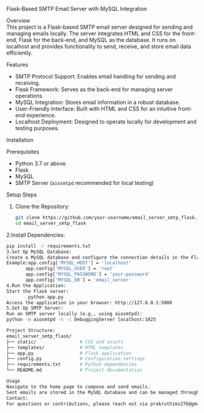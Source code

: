  Flask-Based SMTP Email Server with MySQL Integration  

 Overview  
This project is a Flask-based SMTP email server designed for sending and managing emails locally. The server integrates HTML and CSS for the front-end, Flask for the back-end, and MySQL as the database. It runs on localhost and provides functionality to send, receive, and store email data efficiently.  

 Features  
- SMTP Protocol Support: Enables email handling for sending and receiving.  
- Flask Framework: Serves as the back-end for managing server operations.  
- MySQL Integration: Stores email information in a robust database.  
- User-Friendly Interface: Built with HTML and CSS for an intuitive front-end experience.  
- Localhost Deployment: Designed to operate locally for development and testing purposes.  

 Installation  

 Prerequisites  
- Python 3.7 or above  
- Flask  
- MySQL  
- SMTP Server (`aiosmtpd` recommended for local testing)  

 Setup Steps  
1. Clone the Repository:  
   ```bash  
   git clone https://github.com/your-username/email_server_smtp_flask.git  
   cd email_server_smtp_flask  
2.Install Dependencies:
   ```bash
   pip install -r requirements.txt
3.Set Up MySQL Database:
  Create a MySQL database and configure the connection details in the Flask app (update app.py with your MySQL credentials).
  Example:app.config['MYSQL_HOST'] = 'localhost'
          app.config['MYSQL_USER'] = 'root'
          app.config['MYSQL_PASSWORD'] = 'your-password'
          app.config['MYSQL_DB'] = 'email_server'
4.Run the Application:
  Start the Flask server:
           python app.py  
  Access the application in your browser: http://127.0.0.1:5000
5.Set Up SMTP Server:
   Run an SMTP server locally (e.g., using aiosmtpd):
   python -m aiosmtpd -n -c DebuggingServer localhost:1025

Project Structure:
email_server_smtp_flask/  
├── static/                # CSS and assets  
├── templates/             # HTML templates  
├── app.py                 # Flask application  
├── config.py              # Configuration settings  
├── requirements.txt       # Python dependencies  
└── README.md              # Project documentation  

Usage
Navigate to the home page to compose and send emails.
Sent emails are stored in the MySQL database and can be managed through the application.
Contact:
For questions or contributions, please reach out via prakruthimv276@gmail.com.
   
